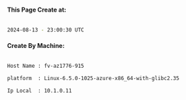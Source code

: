 
   
#### This Page Create at:

```bash

2024-08-13 - 23:00:30 UTC

```

#### Create By Machine:

```bash

Host Name : fv-az1776-915

platform  : Linux-6.5.0-1025-azure-x86_64-with-glibc2.35

Ip Local  : 10.1.0.11

```

